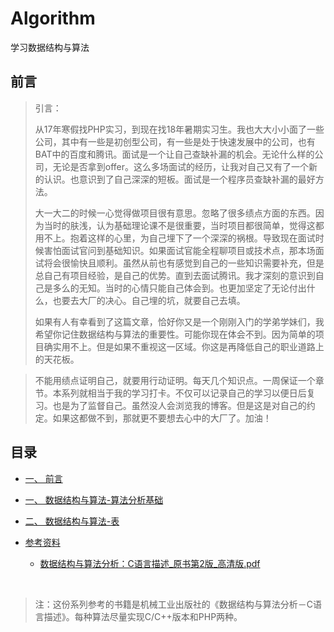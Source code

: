 

# Algorithm

学习数据结构与算法

## 前言



> 引言：
>
> ​	从17年寒假找PHP实习，到现在找18年暑期实习生。我也大大小小面了一些公司，其中有一些是初创型公司，有一些是处于快速发展中的公司，也有BAT中的百度和腾讯。面试是一个让自己查缺补漏的机会。无论什么样的公司，无论是否拿到offer。这么多场面试的经历，让我对自己又有了一个新的认识。也意识到了自己深深的短板。面试是一个程序员查缺补漏的最好方法。
>
> ​	大一大二的时候一心觉得做项目很有意思。忽略了很多绩点方面的东西。因为当时的肤浅，认为基础理论课不是很重要，当时项目都很简单，觉得这都用不上。抱着这样的心里，为自己埋下了一个深深的祸根。导致现在面试时候害怕面试官问到基础知识。如果面试官能全程聊项目或技术点，那本场面试将会很愉快且顺利。虽然从前也有感觉到自己的一些知识需要补充，但是总自己有项目经验，是自己的优势。直到去面试腾讯。我才深刻的意识到自己是多么的无知。当时的心情只能自己体会到。也更加坚定了无论付出什么，也要去大厂的决心。自己埋的坑，就要自己去填。
>
> ​	如果有人有幸看到了这篇文章，恰好你又是一个刚刚入门的学弟学妹们，我希望你记住数据结构与算法的重要性。可能你现在体会不到。因为简单的项目确实用不上。但是如果不重视这一区域。你这是再降低自己的职业道路上的天花板。

<!--more-->

> ​	不能用绩点证明自己，就要用行动证明。每天几个知识点。一周保证一个章节。本系列就相当于我的学习打卡。不仅可以记录自己的学习以便日后复习。也是为了监督自己。虽然没人会浏览我的博客。但是这是对自己的约定。如果这都做不到，那就更不要想去心中的大厂了。加油！



## 目录

<!-- GFM-TOC -->

- [一、 前言](https://github.com/kilingzhang/Algorithm/blob/master/phper重学数据结构与算法之路.md)

- [一、 数据结构与算法-算法分析基础](https://github.com/kilingzhang/Algorithm/blob/master/数据结构与算法-算法分析基础.md)

- [二、 数据结构与算法-表](https://github.com/kilingzhang/Algorithm/blob/master/数据结构与算法-表.md)

- [参考资料](#参考资料)

  - [数据结构与算法分析：C语言描述_原书第2版_高清版.pdf](https://github.com/kilingzhang/Algorithm/blob/master/%E6%95%B0%E6%8D%AE%E7%BB%93%E6%9E%84%E4%B8%8E%E7%AE%97%E6%B3%95%E5%88%86%E6%9E%90%EF%BC%9AC%E8%AF%AD%E8%A8%80%E6%8F%8F%E8%BF%B0_%E5%8E%9F%E4%B9%A6%E7%AC%AC2%E7%89%88_%E9%AB%98%E6%B8%85%E7%89%88.pdf)

  ​


<!-- GFM-TOC -->





> 注：这份系列参考的书籍是机械工业出版社的《数据结构与算法分析－C语言描述》。每种算法尽量实现C/C++版本和PHP两种。